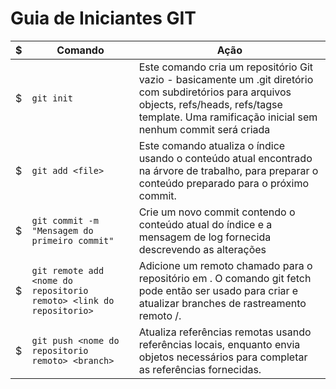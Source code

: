 # Guia de Iniciantes GIT

| $  | Comando             | Ação                            |
| -- | ------------------------------------------------------------------ | --------------------------------|
| $  | ```git init```                                                         |Este comando cria um repositório Git vazio - basicamente um .git diretório com subdiretórios para arquivos objects, refs/heads, refs/tagse template. Uma ramificação inicial sem nenhum commit será criada| 
| $  | `git add <file>`                                                   |Este comando atualiza o índice usando o conteúdo atual encontrado na árvore de trabalho, para preparar o conteúdo preparado para o próximo commit.|
| $  | `git commit -m "Mensagem do primeiro commit"` |Crie um novo commit contendo o conteúdo atual do índice e a mensagem de log fornecida descrevendo as alterações| 
| $  | `git remote add <nome do repositorio remoto> <link do repositorio>`| Adicione um remoto chamado <name> para o repositório em <URL>. O comando git fetch <name>pode então ser usado para criar e atualizar branches de rastreamento remoto <name>/<branch>. |
| $  | `git push <nome do repositorio remoto> <branch>`                   | Atualiza referências remotas usando referências locais, enquanto envia objetos necessários para completar as referências fornecidas. |
